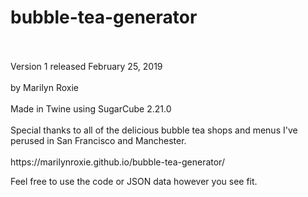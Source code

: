 # bubble-tea-generator

<br>
</br>
Version 1 released February 25, 2019
<br>
</br>
by Marilyn Roxie
<br>
</br>
Made in Twine using SugarCube 2.21.0
<br>
</br>
Special thanks to all of the delicious bubble tea shops and menus I've perused in San Francisco and Manchester.
<br>
</br>
https://marilynroxie.github.io/bubble-tea-generator/

Feel free to use the code or JSON data however you see fit.
